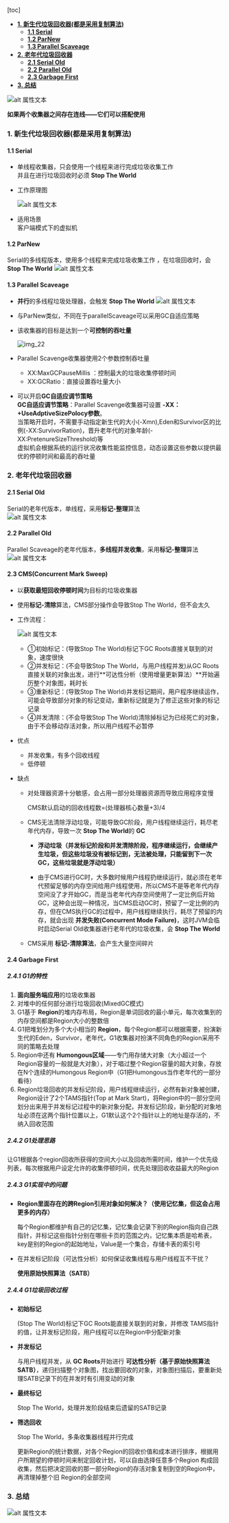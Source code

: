 [toc]

- [**1. 新生代垃圾回收器(都是采用复制算法)**](#1-新生代垃圾回收器都是采用复制算法)
  - [**1.1 Serial**](#11-serial)
  - [**1.2 ParNew**](#12-parnew)
  - [**1.3 Parallel Scaveage**](#13-parallel-scaveage)
- [**2. 老年代垃圾回收器**](#2-老年代垃圾回收器)
  - [**2.1 Serial Old**](#21-serial-old)
  - [**2.2 Parallel Old**](#22-parallel-old)
  - [**2.3 Garbage First**](#23-garbage-first)
- [**3. 总结**](#3-总结)

![alt 属性文本](p/img_5.png)

**如果两个收集器之间存在连线——它们可以搭配使用**



### **1. 新生代垃圾回收器(都是采用复制算法)** 

#### **1.1 Serial**

* 单线程收集器，只会使用一个线程来进行完成垃圾收集工作   
 并且在进行垃圾回收时必须 **Stop The World**

* 工作原理图

   ![alt 属性文本](p/img_7.png)

* 适用场景  
  客户端模式下的虚拟机  



#### **1.2 ParNew**  

Serial的多线程版本，使用多个线程来完成垃圾收集工作 ，在垃圾回收时，会 **Stop The World**
![alt 属性文本](p/img_6.png)



#### **1.3 Parallel Scaveage**

* **并行**的多线程垃圾处理器，会触发 **Stop The World**
  ![alt 属性文本](p/img_8.png)
  
* 与ParNew类似，不同在于parallelScaveage可以采用GC自适应策略     

* 该收集器的目标是达到一个**可控制的吞吐量**

  ![img_22](p/img_22.png)

* Parallel Scavenge收集器使用2个参数控制吞吐量
  * XX:MaxGCPauseMillis ：控制最大的垃圾收集停顿时间
  * XX:GCRatio：直接设置吞吐量大小
  
* 可以开启**GC自适应调节策略**   
  **GC自适应调节策略**：Parallel Scavenge收集器可设置 **-XX：+UseAdptiveSizePolocy参数**。  
  当策略开启时，不需要手动指定新生代的大小(-Xmn),Eden和Survivor区的比例(-XX:SurvivorRation)，晋升老年代的对象年龄(-XX:PretenureSizeThreshold)等   
  虚拟机会根据系统的运行状况收集性能监控信息，动态设置这些参数以提供最优的停顿时间和最高的吞吐量



### **2. 老年代垃圾回收器**

#### **2.1 Serial Old**   

Serial的老年代版本，单线程，采用**标记-整理**算法  
![alt 属性文本](p/img_7.png)  



#### **2.2 Parallel Old**    

Parallel Scaveage的老年代版本，**多线程并发收集**，采用**标记-整理**算法
![alt 属性文本](p/img_8.png)



#### **2.3 CMS(Concurrent Mark Sweep)**   

* 以**获取最短回收停顿时间**为目标的垃圾收集器   

* 使用**标记-清除**算法，CMS部分操作会导致Stop The World，但不会太久  

* 工作流程：
  
  ![alt 属性文本](p/img_9.png)
   * ①初始标记：(导致Stop The World)标记下GC Roots直接关联到的对象，速度很快
   * ②并发标记：(不会导致Stop The World，与用户线程并发)从GC Roots直接关联的对象出发，进行**可达性分析（使用增量更新算法）**开始遍历整个对象图，耗时长
   * ③重新标记：(导致Stop The World)并发标记期间，用户程序继续运作，可能会导致部分对象的标记变动，重新标记就是为了修正这些对象的标记记录
   * ④并发清除：(不会导致Stop The World)清除掉标记为已经死亡的对象，由于不会移动存活对象，所以用户线程不必暂停
  
* 优点

  * 并发收集，有多个回收线程
  * 低停顿

* 缺点

  * 对处理器资源十分敏感，会占用一部分处理器资源而导致应用程序变慢

    CMS默认启动的回收线程数=(处理器核心数量+3)/4

  * CMS无法清除浮动垃圾，可能导致GC阶段，用户线程继续运行，耗尽老年代内存，导致一次 **Stop The World**的 **GC**

    * **浮动垃圾（并发标记阶段和并发清除阶段，程序继续运行，会继续产生垃圾，但这些垃圾没有被标记到，无法被处理，只能留到下一次GC，这些垃圾就是浮动垃圾）**

    * 由于CMS进行GC时，大多数时候用户线程扔继续运行，就必须在老年代预留足够的内存空间给用户线程使用，所以CMS不是等老年代内存空间没了才开始GC，而是当老年代内存空间使用了一定比例后开始GC，这种会出现一种情况，当CMS启动GC时，预留了一定比例的内存，但在CMS执行GC的过程中，用户线程继续执行，耗尽了预留的内存，就会出现 **并发失败(Concurrent Mode Failure)**，这时JVM会临时启动Serial Old收集器进行老年代的垃圾收集，会 **Stop The World**

  * CMS采用 **标记-清除算法**，会产生大量空间碎片

#### **2.4 Garbage First**   

##### **2.4.1 G1的特性**

1. **面向服务端应用**的垃圾收集器   
2. 对堆中的任何部分进行垃圾回收(MixedGC模式)  
3. G1基于 **Region**的堆内存布局，Region是单词回收的最小单元，每次收集到的内存空间都是Region大小的整数倍
4. G1把堆划分为多个大小相当的 **Region**，每个Region都可以根据需要，扮演新生代的Eden，Survivor，老年代，G1收集器对扮演不同角色的Region采用不同的策略去处理
5. Region中还有 **Humongous区域**——专门用存储大对象（大小超过一个Region容量的一般就是大对象），对于唱过整个Region容量的超大对象，存放在N个连续的Humongous Region中（G1把Humongous当作老年代的一部分看待）
6. Region垃圾回收的并发标记阶段，用户线程继续运行，必然有新对象被创建，Region设计了2个TAMS指针(Top at Mark Start)，将Region中的一部分空间划分出来用于并发标记过程中的新对象分配，并发标记阶段，新分配的对象地址必须在这两个指针位置以上，G1默认这个2个指针以上的地址是存活的，不纳入回收范围



##### **2.4.2 G1处理思路**

让G1根据各个region回收所获得的空间大小以及回收所需时间，维护一个优先级列表，每次根据用户设定允许的收集停顿时间，优先处理回收收益最大的Region



##### **2.4.3 G1实现中的问题**

* **Region里面存在的跨Region引用对象如何解决？（使用记忆集，但这会占用更多的内存）**

  每个Region都维护有自己的记忆集，记忆集会记录下别的Region指向自己跌指针，并标记这些指针分别在哪些卡页的范围之内，记忆集本质是哈希表，key是别的Region的起始地址，Value是一个集合，存储卡表的索引号

* 在并发标记阶段（可达性分析）如何保证收集线程与用户线程互不干扰？

  **使用原始快照算法（SATB）**



##### **2.4.4 G1垃圾回收过程**

* **初始标记**

  (Stop The World)标记下GC Roots能直接关联到的对象，并修改 TAMS指针的值，让并发标记阶段，用户线程可以在Region中分配新对象

* **并发标记**

  与用户线程并发，从 **GC Roots**开始进行 **可达性分析（基于原始快照算法SATB）**，递归扫描整个对象图，找出要回收的对象，对象图扫描后，要重新处理SATB记录下的在并发时有引用变动的对象

* **最终标记**

  Stop The World，处理并发阶段结束后遗留的SATB记录

* **筛选回收**

  Stop The World，多条收集器线程并行完成

  更新Region的统计数据，对各个Region的回收价值和成本进行排序，根据用户所期望的停顿时间来制定回收计划，可以自由选择任意多个Region 构成回收集，然后把决定回收的那一部分Region的存活对象复制到空的Region中，再清理掉整个旧 Region的全部空间

  



### **3. 总结**   

![alt 属性文本](p/img_12.png)
